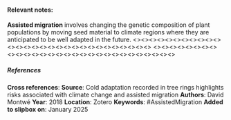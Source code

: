 #### **Relevant notes**:
**Assisted migration** involves changing the genetic composition of plant populations by moving seed material to climate regions where they are anticipated to be well adapted in the future.
<><><><><><><><><><><><><><><><><><><><><><><><><><><><><>
<><><><><><><><><><><><><><><><><><><><><><><><><><><><><>
##### References
**Cross references**: 
**Source**: Cold adaptation recorded in tree rings highlights risks associated with climate change and assisted migration
**Authors**: David Montwé
**Year**: 2018
**Location**: Zotero
**Keywords**: #AssistedMigration
**Added to slipbox on**: January 2025
